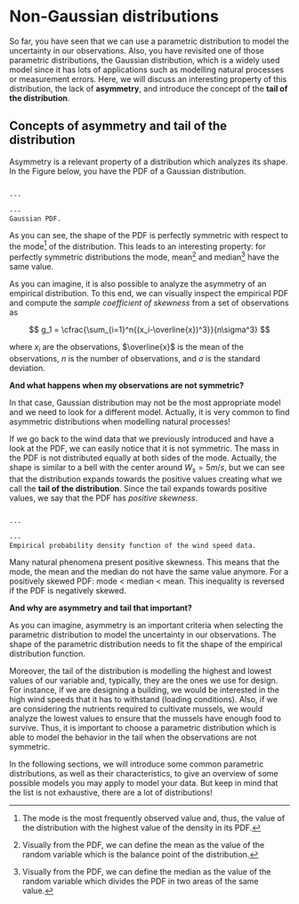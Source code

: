 
# Non-Gaussian distributions

So far, you have seen that we can use a parametric distribution to model the uncertainty in our observations. Also, you have revisited one of those parametric distributions, the Gaussian distribution, which is a widely used model since it has lots of applications such as modelling natural processes or measurement errors. Here, we will discuss an interesting property of this distribution, the lack of **asymmetry**, and introduce the concept of the **tail of the distribution**.

## Concepts of asymmetry and tail of the distribution

Asymmetry is a relevant property of a distribution which analyzes its shape. In the Figure below, you have the PDF of a Gaussian distribution.

```{figure} /probability/figures/one_gaussian.png

---

---
Gaussian PDF.
```

As you can see, the shape of the PDF is perfectly symmetric with respect to the mode[^mode] of the distribution. This leads to an interesting property: for perfectly symmetric distributions the mode, mean[^mean] and median[^median] have the same value.

As you can imagine, it is also possible to analyze the asymmetry of an empirical distribution. To this end, we can visually inspect the empirical PDF and compute the *sample coefficient of skewness* from a set of observations as

$$
g_1 = \cfrac{\sum_{i=1}^n{(x_i-\overline{x})^3}}{n\sigma^3}
$$

where $x_i$ are the observations, $\overline{x}$ is the mean of the observations, $n$ is the number of observations, and $\sigma$ is the standard deviation.

**And what happens when my observations are not symmetric?**

In that case, Gaussian distribution may not be the most appropriate model and we need to look for a different model. Actually, it is very common to find asymmetric distributions when modelling natural processes! 

If we go back to the wind data that we previously introduced and have a look at the PDF, we can easily notice that it is not symmetric. The mass in the PDF is not distributed equally at both sides of the mode. Actually, the shape is similar to a bell with the center around $W_s = 5m/s$, but we can see that the distribution expands towards the positive values creating what we call the **tail of the distribution**. Since the tail expands towards positive values, we say that the PDF has *positive skewness*.

```{figure} /probability/figures/epdf_wind.png

---

---
Empirical probability density function of the wind speed data.
```

Many natural phenomena present positive skewness. This means that the mode, the mean and the median do not have the same value anymore. For a positively skewed PDF: mode < median < mean. This inequality is reversed if the PDF is negatively skewed.

**And why are asymmetry and tail that important?**

As you can imagine, asymmetry is an important criteria when selecting the parametric distribution to model the uncertainty in our observations. The shape of the parametric distribution needs to fit the shape of the empirical distribution function.

Moreover, the tail of the distribution is modelling the highest and lowest values of our variable and, typically, they are the ones we use for design. For instance, if we are designing a building, we would be interested in the high wind speeds that it has to withstand (loading conditions). Also, if we are considering the nutrients required to cultivate mussels, we would analyze the lowest values to ensure that the mussels have enough food to survive. Thus, it is important to choose a parametric distribution which is able to model the behavior in the tail when the observations are not symmetric.

In the following sections, we will introduce some common parametric distributions, as well as their characteristics, to give an overview of some possible models you may apply to model your data. But keep in mind that the list is not exhaustive, there are a lot of distributions!


[^mode]: The mode is the most frequently observed value and, thus, the value of the distribution with the highest value of the density in its PDF.
[^mean]: Visually from the PDF, we can define the mean as the value of the random variable which is the balance point of the distribution.
[^median]: Visually from the PDF, we can define the median as the value of the random variable which divides the PDF in two areas of the same value.